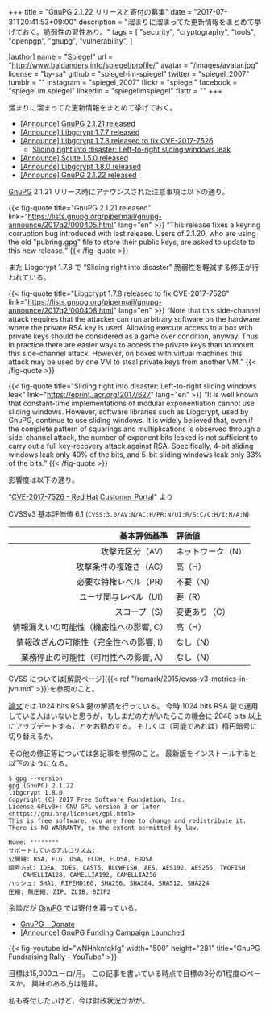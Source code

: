+++
title = "GnuPG 2.1.22 リリースと寄付の募集"
date =  "2017-07-31T20:41:53+09:00"
description = "溜まりに溜まってた更新情報をまとめて挙げておく。脆弱性の習性あり。"
tags = [
  "security",
  "cryptography",
  "tools",
  "openpgp",
  "gnupg",
  "vulnerability",
]

[author]
  name      = "Spiegel"
  url       = "http://www.baldanders.info/spiegel/profile/"
  avatar    = "/images/avatar.jpg"
  license   = "by-sa"
  github    = "spiegel-im-spiegel"
  twitter   = "spiegel_2007"
  tumblr    = ""
  instagram = "spiegel_2007"
  flickr    = "spiegel"
  facebook  = "spiegel.im.spiegel"
  linkedin  = "spiegelimspiegel"
  flattr    = ""
+++

溜まりに溜まってた更新情報をまとめて挙げておく。

- [[Announce] GnuPG 2.1.21 released](https://lists.gnupg.org/pipermail/gnupg-announce/2017q2/000405.html)
- [[Announce] Libgcrypt 1.7.7 released](https://lists.gnupg.org/pipermail/gnupg-announce/2017q2/000406.html)
- [[Announce] Libgcrypt 1.7.8 released to fix CVE-2017-7526](https://lists.gnupg.org/pipermail/gnupg-announce/2017q2/000408.html)
    - [Sliding right into disaster: Left-to-right sliding windows leak](https://eprint.iacr.org/2017/627)
- [[Announce] Scute 1.5.0 released](https://lists.gnupg.org/pipermail/gnupg-announce/2017q3/000409.html)
- [[Announce] Libgcrypt 1.8.0 released](https://lists.gnupg.org/pipermail/gnupg-announce/2017q3/000410.html)
- [[Announce] GnuPG 2.1.22 released](https://lists.gnupg.org/pipermail/gnupg-announce/2017q3/000411.html)

[GnuPG] 2.1.21 リリース時にアナウンスされた注意事項は以下の通り。

{{< fig-quote title="GnuPG 2.1.21 released" link="https://lists.gnupg.org/pipermail/gnupg-announce/2017q2/000405.html" lang="en" >}}
<q>This release fixes a keyring corruption bug introduced with last release.  Users of 2.1.20, who are using the old "pubring.gpg" file to store their public keys, are asked to update to this new release.</q>
{{< /fig-quote >}}

また Libgcrypt 1.7.8 で “Sliding right into disaster" 脆弱性を軽減する修正が行われている。

{{< fig-quote title="Libgcrypt 1.7.8 released to fix CVE-2017-7526" link="https://lists.gnupg.org/pipermail/gnupg-announce/2017q2/000408.html" lang="en" >}}
<q>Note that this side-channel attack requires that the attacker can run arbitrary software on the hardware where the private RSA key is used.  Allowing execute access to a box with private keys should be considered as a game over condition, anyway.  Thus in practice there are easier ways to access the private keys than to mount this side-channel attack.  However, on boxes with virtual machines this attack may be used by one VM to steal private keys from another VM.</q>
{{< /fig-quote >}}

{{< fig-quote title="Sliding right into disaster: Left-to-right sliding windows leak" link="https://eprint.iacr.org/2017/627" lang="en" >}}
<q>It is well known that constant-time implementations of modular exponentiation cannot use sliding windows. However, software libraries such as Libgcrypt, used by GnuPG, continue to use sliding windows. It is widely believed that, even if the complete pattern of squarings and multiplications is observed through a side-channel attack, the number of exponent bits leaked is not sufficient to carry out a full key-recovery attack against RSA. Specifically, 4-bit sliding windows leak only 40% of the bits, and 5-bit sliding windows leak only 33% of the bits.</q>
{{< /fig-quote >}}

影響度は以下の通り。

“[CVE-2017-7526 - Red Hat Customer Portal](https://access.redhat.com/security/cve/cve-2017-7526)" より

CVSSv3 基本評価値 6.1 (`CVSS:3.0/AV:N/AC:H/PR:N/UI:R/S:C/C:H/I:N/A:N`)

| 基本評価基準                            | 評価値            |
|----------------------------------------:|:------------------|
| 攻撃元区分（AV）                        | ネットワーク（N） |
| 攻撃条件の複雑さ（AC）                  | 高（H）           |
| 必要な特権レベル（PR）                  | 不要（N）         |
| ユーザ関与レベル（UI）                  | 要（R）           |
| スコープ（S）                           | 変更あり（C）     |
| 情報漏えいの可能性（機密性への影響, C） | 高（H）           |
| 情報改ざんの可能性（完全性への影響, I） | なし（N）         |
| 業務停止の可能性（可用性への影響, A）   | なし（N）         |

CVSS については[解説ページ]({{< ref "/remark/2015/cvss-v3-metrics-in-jvn.md" >}})を参照のこと。

[論文]では 1024 bits RSA 鍵の解読を行っている。
今時 1024 bits RSA 鍵で運用している人はいないと思うが，もしまだの方がいたらこの機会に 2048 bits 以上にアップデートすることをお勧めする。
もしくは（可能であれば）楕円暗号に切り替えるか。

その他の修正等については各記事を参照のこと。
最新版をインストールすると以下のようになる。

```text
$ gpg --version
gpg (GnuPG) 2.1.22
libgcrypt 1.8.0
Copyright (C) 2017 Free Software Foundation, Inc.
License GPLv3+: GNU GPL version 3 or later <https://gnu.org/licenses/gpl.html>
This is free software: you are free to change and redistribute it.
There is NO WARRANTY, to the extent permitted by law.

Home: ********
サポートしているアルゴリズム:
公開鍵: RSA, ELG, DSA, ECDH, ECDSA, EDDSA
暗号方式: IDEA, 3DES, CAST5, BLOWFISH, AES, AES192, AES256, TWOFISH,
    CAMELLIA128, CAMELLIA192, CAMELLIA256
ハッシュ: SHA1, RIPEMD160, SHA256, SHA384, SHA512, SHA224
圧縮: 無圧縮, ZIP, ZLIB, BZIP2
```

余談だが [GnuPG] では寄付を募っている。

- [GnuPG - Donate](https://gnupg.org/donate/)
- [[Announce] GnuPG Funding Campaign Launched](https://lists.gnupg.org/pipermail/gnupg-announce/2017q2/000407.html)

{{< fig-youtube id="wNHhkntqklg" width="500" height="281" title="GnuPG Fundraising Rally - YouTube" >}}

目標は15,000ユーロ/月。
この記事を書いている時点で目標の3分の1程度のペースか。
興味のある方は是非。

私も寄付したいけど，今は財政状況ががが。

[GnuPG]: https://gnupg.org/ "The GNU Privacy Guard"
[論文]: https://eprint.iacr.org/2017/627 "Sliding right into disaster: Left-to-right sliding windows leak"
